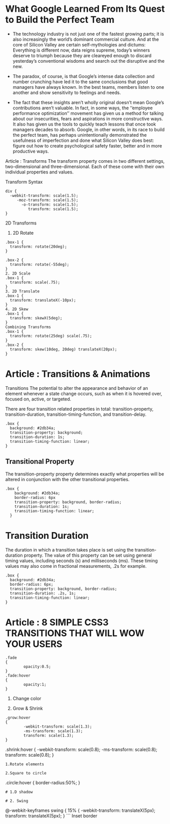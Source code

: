 
#  What Google Learned From Its Quest to Build the Perfect Team
- The technology industry is not just one of the fastest growing parts; it is also increasingly the world’s dominant commercial culture. And at the core of Silicon Valley are certain self-mythologies and dictums: Everything is different now, data reigns supreme, today’s winners deserve to triumph because they are cleareyed enough to discard yesterday’s conventional wisdoms and search out the disruptive and the new.


- The paradox, of course, is that Google’s intense data collection and number crunching have led it to the same conclusions that good managers have always known. In the best teams, members listen to one another and show sensitivity to feelings and needs.


- The fact that these insights aren’t wholly original doesn’t mean Google’s contributions aren’t valuable. In fact, in some ways, the ‘‘employee performance optimization’’ movement has given us a method for talking about our insecurities, fears and aspirations in more constructive ways. It also has given us the tools to quickly teach lessons that once took managers decades to absorb. Google, in other words, in its race to build the perfect team, has perhaps unintentionally demonstrated the usefulness of imperfection and done what Silicon Valley does best: figure out how to create psychological safety faster, better and in more productive ways.


Article : Transforms
The transform property comes in two different settings, two-dimensional and three-dimensional. Each of these come with their own individual properties and values.

Transform Syntax
```
div {
  -webkit-transform: scale(1.5);
     -moz-transform: scale(1.5);
       -o-transform: scale(1.5);
          transform: scale(1.5);
}
```
2D Transforms
1. 2D Rotate
```
.box-1 {
  transform: rotate(20deg);
}

.box-2 {
  transform: rotate(-55deg);
}
2. 2D Scale
.box-1 {
  transform: scale(.75);
}
3. 2D Translate
.box-1 {
  transform: translateX(-10px);
}
4. 2D Skew
.box-1 {
  transform: skewX(5deg);
}
Combining Transforms
.box-1 {
  transform: rotate(25deg) scale(.75);
}
.box-2 {
  transform: skew(10deg, 20deg) translateX(20px);
}
```
# Article : Transitions & Animations
Transitions
The potential to alter the appearance and behavior of an element whenever a state change occurs, such as when it is hovered over, focused on, active, or targeted.

There are four transition related properties in total: transition-property, transition-duration, transition-timing-function, and transition-delay.
```
.box {
  background: #2db34a;
  transition-property: background;
  transition-duration: 1s;
  transition-timing-function: linear;
}
```
## Transitional Property
The transition-property property determines exactly what properties will be altered in conjunction with the other transitional properties.
```
.box {
    background: #2db34a;
    border-radius: 6px
    transition-property: background, border-radius;
    transition-duration: 1s;
    transition-timing-function: linear;
  }
  ```
# Transition Duration
The duration in which a transition takes place is set using the transition-duration property. The value of this property can be set using general timing values, including seconds (s) and milliseconds (ms). These timing values may also come in fractional measurements, .2s for example.
```
.box {
  background: #2db34a;
  border-radius: 6px;
  transition-property: background, border-radius;
  transition-duration: .2s, 1s;
  transition-timing-function: linear;
}
```
# Article : 8 SIMPLE CSS3 TRANSITIONS THAT WILL WOW YOUR USERS
```
.fade
{
        opacity:0.5;
}
.fade:hover
{
        opacity:1;
}
```
1. Change color

2. Grow & Shrink
```
.grow:hover
{
        -webkit-transform: scale(1.3);
        -ms-transform: scale(1.3);
        transform: scale(1.3);
}
```
.shrink:hover
{
        -webkit-transform: scale(0.8);
        -ms-transform: scale(0.8);
        transform: scale(0.8);
}
```
1.Rotate elements

2.Square to circle
```
.circle:hover
{
        border-radius:50%;
}
```
# 1.D shadow

# 2. Swing
```
@-webkit-keyframes swing
{
    15%
    {
        -webkit-transform: translateX(5px);
        transform: translateX(5px);
    }
    ```
Inset border